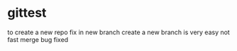 # gittest
to create a new repo
fix in new branch
create a new branch is very easy 
not fast merge
bug fixed